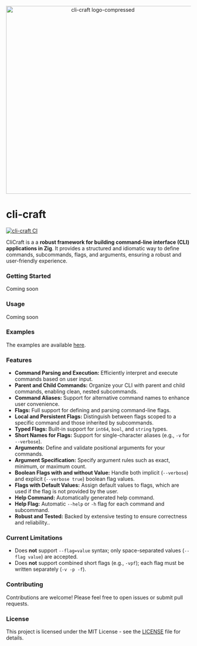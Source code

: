 <p align="center">
  <img width="512" height="512" alt="cli-craft logo-compressed" src="https://github.com/user-attachments/assets/ce39a176-a451-4307-b37d-44fc99019a70" />
</p>

# cli-craft

[![cli-craft CI](https://github.com/SarthakMakhija/cli-craft/actions/workflows/build.yml/badge.svg)](https://github.com/SarthakMakhija/cli-craft/actions/workflows/build.yml)

CliCraft is a a **robust framework for building command-line interface (CLI) applications in Zig**. It provides a structured and idiomatic way to define commands, subcommands, flags, and arguments, ensuring a robust and user-friendly experience.

### Getting Started

Coming soon

### Usage

Coming soon

### Examples

The examples are available [here](https://github.com/SarthakMakhija/cli-craft-examples).

### Features

- **Command Parsing and Execution:** Efficiently interpret and execute commands based on user input.
- **Parent and Child Commands:** Organize your CLI with parent and child commands, enabling clean, nested subcommands.
- **Command Aliases:** Support for alternative command names to enhance user convenience.
- **Flags:** Full support for defining and parsing command-line flags.
- **Local and Persistent Flags:** Distinguish between flags scoped to a specific command and those inherited by subcommands.
- **Typed Flags:** Built-in support for `int64`, `bool`, and `string` types.
- **Short Names for Flags:** Support for single-character aliases (e.g., `-v` for `--verbose`).
- **Arguments:** Define and validate positional arguments for your commands.
- **Argument Specification:** Specify argument rules such as exact, minimum, or maximum count.
- **Boolean Flags with and without Value:** Handle both implicit (`--verbose`) and explicit (`--verbose true`) boolean flag values.
- **Flags with Default Values:** Assign default values to flags, which are used if the flag is not provided by the user.
- **Help Command:** Automatically generated help command.
- **Help Flag:** Automatic `--help` or `-h` flag for each command and subcommand.
- **Robust and Tested:** Backed by extensive testing to ensure correctness and reliability..

### Current Limitations

- Does **not** support `--flag=value` syntax; only space-separated values (`--flag value`) are accepted.
- Does **not** support combined short flags (e.g., `-vpf`); each flag must be written separately (`-v -p -f`).

### Contributing

Contributions are welcome! Please feel free to open issues or submit pull requests.

### License
This project is licensed under the MIT License - see the [LICENSE](https://github.com/SarthakMakhija/cli-craft/blob/main/LICENSE) file for details.
